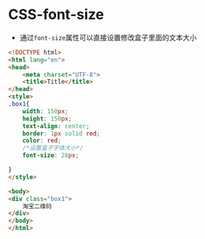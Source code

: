 # CSS-font-size

- 通过`font-size`属性可以直接设置修改盒子里面的文本大小

```html
<!DOCTYPE html>
<html lang="en">
<head>
    <meta charset="UTF-8">
    <title>Title</title>
</head>
<style>
.box1{
    width: 150px;
    height: 150px;
    text-align: center;
    border: 1px solid red;
    color: red;
    /*设置盒子字体大小*/
    font-size: 28px;

}
</style>

<body>
<div class="box1">
    淘宝二维码
</div>
</body>
</html>
```

